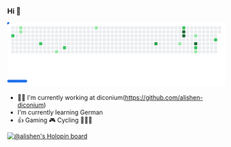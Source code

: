 ### Hi 👋

<picture>
  <source
    media="(prefers-color-scheme: dark)"
    srcset="images/breakout-dark.svg"
  />
  <source
    media="(prefers-color-scheme: light)"
    srcset="images/breakout-light.svg"
  />
  <img alt="Breakout Game" src="images/breakout-light.svg" />
</picture>
<!-- [![Top Langs](https://github-readme-stats.vercel.app/api/top-langs/?username=alisen&theme=dark)](https://github.com/anuraghazra/github-readme-stats) -->

- 👨‍💻 I'm currently working at diconium(https://github.com/alishen-diconium)
- I'm currently learning German
- 👍 Gaming 🎮 Cycling 🚴🏻‍♂️
  
[![@alishen's Holopin board](https://holopin.io/api/user/board?user=alishen)](https://holopin.io/@alishen)
